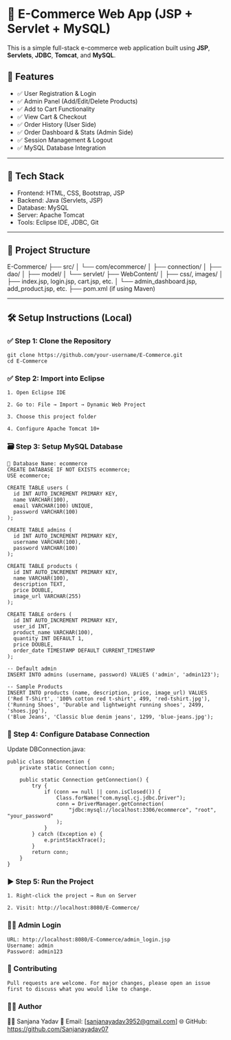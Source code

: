 # 🛒 E-Commerce Web App (JSP + Servlet + MySQL)

This is a simple full-stack e-commerce web application built using **JSP**, **Servlets**, **JDBC**, **Tomcat**, and **MySQL**.

## 📌 Features

- ✅ User Registration & Login
- ✅ Admin Panel (Add/Edit/Delete Products)
- ✅ Add to Cart Functionality
- ✅ View Cart & Checkout
- ✅ Order History (User Side)
- ✅ Order Dashboard & Stats (Admin Side)
- ✅ Session Management & Logout
- ✅ MySQL Database Integration

---

## 🧰 Tech Stack

- Frontend: HTML, CSS, Bootstrap, JSP
- Backend: Java (Servlets, JSP)
- Database: MySQL
- Server: Apache Tomcat
- Tools: Eclipse IDE, JDBC, Git

---

## 📁 Project Structure
E-Commerce/
├── src/
│ └── com/ecommerce/
│ ├── connection/
│ ├── dao/
│ ├── model/
│ └── servlet/
├── WebContent/
│ ├── css/, images/
│ ├── index.jsp, login.jsp, cart.jsp, etc.
│ └── admin_dashboard.jsp, add_product.jsp, etc.
├── pom.xml (if using Maven)


---

## 🛠️ Setup Instructions (Local)

### ✅ Step 1: Clone the Repository

```
git clone https://github.com/your-username/E-Commerce.git
cd E-Commerce
```
### ✅ Step 2: Import into Eclipse
```
1. Open Eclipse IDE

2. Go to: File → Import → Dynamic Web Project

3. Choose this project folder

4. Configure Apache Tomcat 10+
```
### 🗃️ Step 3: Setup MySQL Database
```
📌 Database Name: ecommerce
CREATE DATABASE IF NOT EXISTS ecommerce;
USE ecommerce;

CREATE TABLE users (
  id INT AUTO_INCREMENT PRIMARY KEY,
  name VARCHAR(100),
  email VARCHAR(100) UNIQUE,
  password VARCHAR(100)
);

CREATE TABLE admins (
  id INT AUTO_INCREMENT PRIMARY KEY,
  username VARCHAR(100),
  password VARCHAR(100)
);

CREATE TABLE products (
  id INT AUTO_INCREMENT PRIMARY KEY,
  name VARCHAR(100),
  description TEXT,
  price DOUBLE,
  image_url VARCHAR(255)
);

CREATE TABLE orders (
  id INT AUTO_INCREMENT PRIMARY KEY,
  user_id INT,
  product_name VARCHAR(100),
  quantity INT DEFAULT 1,
  price DOUBLE,
  order_date TIMESTAMP DEFAULT CURRENT_TIMESTAMP
);

-- Default admin
INSERT INTO admins (username, password) VALUES ('admin', 'admin123');

-- Sample Products
INSERT INTO products (name, description, price, image_url) VALUES
('Red T-Shirt', '100% cotton red t-shirt', 499, 'red-tshirt.jpg'),
('Running Shoes', 'Durable and lightweight running shoes', 2499, 'shoes.jpg'),
('Blue Jeans', 'Classic blue denim jeans', 1299, 'blue-jeans.jpg');
```
### 🔌 Step 4: Configure Database Connection
Update DBConnection.java:
```
public class DBConnection {
    private static Connection conn;

    public static Connection getConnection() {
        try {
            if (conn == null || conn.isClosed()) {
                Class.forName("com.mysql.cj.jdbc.Driver");
                conn = DriverManager.getConnection(
                    "jdbc:mysql://localhost:3306/ecommerce", "root", "your_password"
                );
            }
        } catch (Exception e) {
            e.printStackTrace();
        }
        return conn;
    }
}
```

### ▶️ Step 5: Run the Project
```
1. Right-click the project → Run on Server

2. Visit: http://localhost:8080/E-Commerce/
```
### 👩‍💼 Admin Login
```
URL: http://localhost:8080/E-Commerce/admin_login.jsp
Username: admin
Password: admin123
```
### 🤝 Contributing
```
Pull requests are welcome. For major changes, please open an issue first to discuss what you would like to change.
```
### 🙋‍♀️ Author
👩‍💻 Sanjana Yadav
📧 Email: [sanjanayadav3952@gmail.com]
🌐 GitHub: https://github.com/Sanjanayadav07





 

